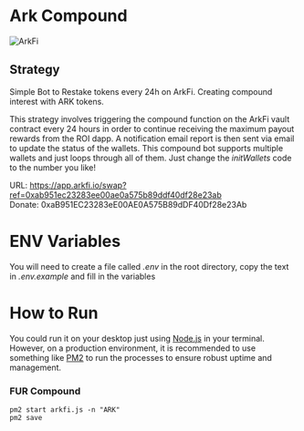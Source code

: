 # Ark Compound
![ArkFi](https://2766867408-files.gitbook.io/~/files/v0/b/gitbook-x-prod.appspot.com/o/spaces%2F6nh6OlIKrTsQ9mEyH4ZC%2Fuploads%2FoH5NgcyOzsb2InARWvd8%2FA_Logo_Cover02-01.png?alt=media&token=b2d7b8b8-5ddf-41e5-9273-20bef8d9fba5)


## Strategy 
Simple Bot to Restake tokens every 24h on ArkFi. Creating compound interest with ARK tokens. 

This strategy involves triggering the compound function on the ArkFi vault contract every 24 hours in order to continue receiving the maximum payout rewards from the ROI dapp. A notification email report is then sent via email to update the status of the wallets. This compound bot supports multiple wallets and just loops through all of them. Just change the *initWallets* code to the number you like!  

URL: https://app.arkfi.io/swap?ref=0xab951ec23283ee00ae0a575b89ddf40df28e23ab \
Donate: 0xaB951EC23283eE00AE0A575B89dDF40Df28e23Ab

# ENV Variables 
You will need to create a file called *.env* in the root directory, copy the text in *.env.example* and fill in the variables 


# How to Run 
You could run it on your desktop just using [Node.js](https://github.com/nodejs/node) in your terminal. However, on a production environment, it is recommended to use something like [PM2](https://github.com/Unitech/pm2) to run the processes to ensure robust uptime and management. 

### FUR Compound
```
pm2 start arkfi.js -n "ARK"
pm2 save

```
